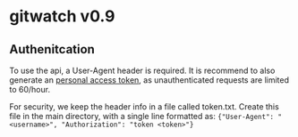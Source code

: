 # gitwatch v0.9

## Authenitcation

To use the api, a User-Agent header is required.  It is recommend to also generate an [personal access token](https://help.github.com/articles/creating-a-personal-access-token-for-the-command-line/), as unauthenticated requests are limited to 60/hour.

For security, we keep the header info in a file called token.txt.  Create this file in the main directory, with a single line formatted as:
`{"User-Agent": "<username>", "Authorization": "token <token>"}`
